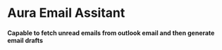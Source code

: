 # Aura Email Assitant

#### Capable to fetch unread emails from outlook email and then generate email drafts
